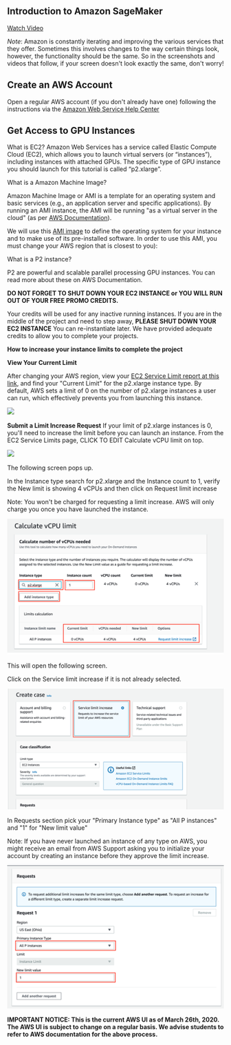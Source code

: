 Introduction to Amazon SageMaker
---

[Watch Video](https://www.youtube.com/watch?v=nJCc4_9-iAQ)


*Note*: Amazon is constantly iterating and improving the various services that they offer. Sometimes this involves changes to the way certain things look, however, the functionality should be the same. So in the screenshots and videos that follow, if your screen doesn't look exactly the same, don't worry!

Create an AWS Account
---

Open a regular AWS account (if you don't already have one) following the instructions via the [Amazon Web Service Help Center](https://aws.amazon.com/premiumsupport/knowledge-center/create-and-activate-aws-account/)

Get Access to GPU Instances
---
What is EC2?
Amazon Web Services has a service called Elastic Compute Cloud (EC2), which allows you to launch virtual servers (or “instances”), including instances with attached GPUs. The specific type of GPU instance you should launch for this tutorial is called “p2.xlarge”.

What is a Amazon Machine Image?

Amazon Machine Image or AMI is a template for an operating system and basic services (e.g., an application server and specific applications). By running an AMI instance, the AMI will be running "as a virtual server in the cloud" (as per [AWS Documentation](https://docs.aws.amazon.com/AWSEC2/latest/UserGuide/ec2-instances-and-amis.html)).

We will use this [AMI image](https://aws.amazon.com/marketplace/pp/B077GF11NF) to define the operating system for your instance and to make use of its pre-installed software. In order to use this AMI, you must change your AWS region that is closest to you):

What is a P2 instance?

P2 are powerful and scalable parallel processing GPU instances. You can read more about these on AWS Documentation.

**DO NOT FORGET TO SHUT DOWN YOUR EC2 INSTANCE or YOU WILL RUN OUT OF YOUR FREE PROMO CREDITS.**

Your credits will be used for any inactive running instances. If you are in the middle of the project and need to step away, **PLEASE SHUT DOWN YOUR EC2 INSTANCE** You can re-instantiate later. We have provided adequate credits to allow you to complete your projects.

**How to increase your instance limits to complete the project**

**View Your Current Limit**

After changing your AWS region, view your [EC2 Service Limit report at this link](https://console.aws.amazon.com/ec2/v2/home?#Limits), and find your "Current Limit" for the p2.xlarge instance type. By default, AWS sets a limit of 0 on the number of p2.xlarge instances a user can run, which effectively prevents you from launching this instance.

![](/Images/aws-0-image1.png)

**Submit a Limit Increase Request**
If your limit of p2.xlarge instances is 0, you'll need to increase the limit before you can launch an instance. From the EC2 Service Limits page, CLICK TO EDIT Calculate vCPU limit on top.

![](/Images/aws-1-image2.png)

The following screen pops up.

In the Instance type search for p2.xlarge and the Instance count to 1, verify the New limit is showing 4 vCPUs and then click on Request limit increase

Note: You won't be charged for requesting a limit increase. AWS will only charge you once you have launched the instance.

![](./Images/aws-2-image3.png)

This will open the following screen.

Click on the Service limit increase if it is not already selected.

![](./Images/aws-3-image4.png)

In Requests section pick your "Primary Instance type" as "All P instances" and "1" for "New limit value"

Note: If you have never launched an instance of any type on AWS, you might receive an email from AWS Support asking you to initialize your account by creating an instance before they approve the limit increase.

![](./Images/aws-4-image5.png)

**IMPORTANT NOTICE: This is the current AWS UI as of March 26th, 2020. The AWS UI is subject to change on a regular basis. We advise students to refer to AWS documentation for the above process.**
